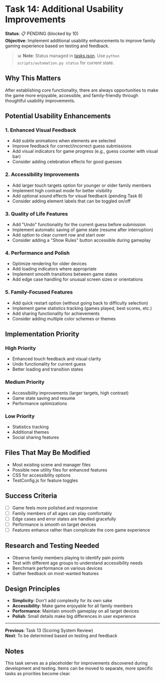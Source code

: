 # Task 14: Additional Usability Improvements

**Status**: 📋 PENDING (blocked by 10)  
**Objective**: Implement additional usability enhancements to improve family gaming experience based on testing and feedback.
> 📊 **Note**: Status managed in [tasks.json](../tasks.json). Use `python scripts/automation.py status` for current state.


## Why This Matters
After establishing core functionality, there are always opportunities to make the game more enjoyable, accessible, and family-friendly through thoughtful usability improvements.

## Potential Usability Enhancements

### 1. Enhanced Visual Feedback
- Add subtle animations when elements are selected
- Improve feedback for correct/incorrect guess submissions
- Add visual indicators for game progress (e.g., guess counter with visual bar)
- Consider adding celebration effects for good guesses

### 2. Accessibility Improvements
- Add larger touch targets option for younger or older family members
- Implement high contrast mode for better visibility
- Add optional sound effects for visual feedback (pending Task 8)
- Consider adding element labels that can be toggled on/off

### 3. Quality of Life Features
- Add "Undo" functionality for the current guess before submission
- Implement automatic saving of game state (resume after interruption)
- Add option to clear current row and start over
- Consider adding a "Show Rules" button accessible during gameplay

### 4. Performance and Polish
- Optimize rendering for older devices
- Add loading indicators where appropriate
- Implement smooth transitions between game states
- Add edge case handling for unusual screen sizes or orientations

### 5. Family-Focused Features
- Add quick restart option (without going back to difficulty selection)
- Implement game statistics tracking (games played, best scores, etc.)
- Add sharing functionality for achievements
- Consider adding multiple color schemes or themes

## Implementation Priority

### High Priority
- Enhanced touch feedback and visual clarity
- Undo functionality for current guess
- Better loading and transition states

### Medium Priority  
- Accessibility improvements (larger targets, high contrast)
- Game state saving and resume
- Performance optimizations

### Low Priority
- Statistics tracking
- Additional themes
- Social sharing features

## Files That May Be Modified
- Most existing scene and manager files
- Possible new utility files for enhanced features
- CSS for accessibility options
- TestConfig.js for feature toggles

## Success Criteria
- [ ] Game feels more polished and responsive
- [ ] Family members of all ages can play comfortably
- [ ] Edge cases and error states are handled gracefully
- [ ] Performance is smooth on target devices
- [ ] Features enhance rather than complicate the core game experience

## Research and Testing Needed
- Observe family members playing to identify pain points
- Test with different age groups to understand accessibility needs
- Benchmark performance on various devices
- Gather feedback on most-wanted features

## Design Principles
- **Simplicity**: Don't add complexity for its own sake
- **Accessibility**: Make game enjoyable for all family members  
- **Performance**: Maintain smooth gameplay on all target devices
- **Polish**: Small details make big differences in user experience

---
**Previous**: Task 13 (Scoring System Review)  
**Next**: To be determined based on testing and feedback

## Notes
This task serves as a placeholder for improvements discovered during development and testing. Items can be moved to separate, more specific tasks as priorities become clear.
